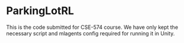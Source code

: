 # ParkingLotRL

This is the code submitted for CSE-574 course.
We have only kept the necessary script and mlagents config required for running it in Unity. 
